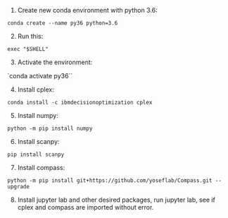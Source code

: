 1) Create new conda environment with python 3.6:

`conda create --name py36 python=3.6`

2) Run this:

`exec "$SHELL"`

3) Activate the environment:

`conda activate py36``

4) Install cplex:

`conda install -c ibmdecisionoptimization cplex`

5) Install numpy:

`python -m pip install numpy`

6) Install scanpy:

`pip install scanpy`

7) Install compass:

`python -m pip install git+https://github.com/yoseflab/Compass.git --upgrade`

8) Install jupyter lab and other desired packages, run jupyter lab, see if cplex and compass are imported without error.
